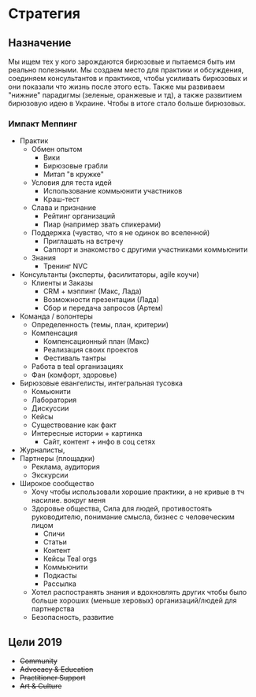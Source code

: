 # Стратегия

## Назначение

Мы ищем тех у кого зарождаются бирюзовые и пытаемся быть им реально полезными. Мы создаем место для практики и обсуждения, соединяем консультантов и практиков, чтобы усиливать бирюзовых и они показали что жизнь после этого есть. Также мы развиваем "нижние" парадигмы \(зеленые, оранжевые и тд\), а также развитием бирюзовую идею в Украине. Чтобы в итоге стало больше бирюзовых.

### Импакт Меппинг

* Практик
  * Обмен опытом
    * Вики
    * Бирюзовые грабли
    * Митап "в кружке"
  * Условия для теста идей
    * Использование коммьюнити участников
    * Краш-тест
  * Слава и признание
    * Рейтинг организаций
    * Пиар \(например звать спикерами\)
  * Поддержка \(чувство, что я не одинок во вселенной\)
    * Приглашать на встречу
    * Саппорт и знакомство с другими участниками коммьюнити
  * Знания
    * Тренинг NVC
* Консультанты \(эксперты, фасилитаторы, agile коучи\)
  * Клиенты и Заказы
    * CRM + мэппинг \(Макс, Лада\)
    * Возможности презентации \(Лада\)
    * Сбор и передача запросов \(Артем\)
* Команда / волонтеры
  * Определенность \(темы, план, критерии\)
  * Компенсация
    * Компенсационный план \(Макс\)
    * Реализация своих проектов
    * Фестиваль тантры
  * Работа в teal организациях
  * Фан \(комфорт, здоровье\)
* Бирюзовые евангелисты, интегральная тусовка
  * Комьюнити
  * Лаборатория
  * Дискуссии
  * Кейсы
  * Существование как факт
  * Интересные истории + картинка
    * Сайт, контент + инфо в соц сетях
* Журналисты,
* Партнеры \(площадки\)
  * Реклама, аудитория
  * Экскурсии
* Широкое сообщество
  * Хочу чтобы использовали хорошие практики, а не кривые в тч насилие. вокруг меня
  * Здоровье общества, Сила для людей, противостоять руководителю, понимание смысла, бизнес с человеческим лицом
    * Спичи
    * Статьи
    * Контент
    * Кейсы Teal orgs
    * Коммьюнити
    * Подкасты
    * Рассылка
  * Хотел распостранять знания и вдохновлять других чтобы было больше хороших \(меньше херовых\) организаций/людей для партнерства
  * Безопасность, развитие

## Цели 2019

* ~~Community~~
* ~~Advocacy & Education~~
* ~~Practitioner Support~~
* ~~Art & Culture~~

~~~~

